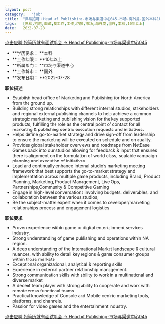 ```yaml
---
layout:	post
category:	"job"
title:	"网易招聘：Head of Publishing-市场与渠道中心045-市场-海外类-国外本科10年以上"
tags:	[网易,招聘,面试,找工作,工作,内推,市场,海外类,国外,本科,10年以上]
date:	2022-07-28
---
```


[点击应聘 投简历就有面试机会 -> Head of Publishing-市场与渠道中心045](http://mobile.bole.netease.com/bole/boleDetail?id=39462&employeeId=346f03c3cda5f04c&key=all)



- **学历要求： **本科
- **工作年限： **10年以上
- **所属部门： **市场与渠道中心
- **工作城市： **国外
- **发布日期： **2022-07-28



**职位描述**
- Establish head office of Marketing and Publishing for North America from the ground up.
- Building strong relationships with different internal studios, stakeholders and regional external publishing channels to help achieve a common strategic marketing and publishing vision for the key supported products, fulfilling the role as the central point of contact for all marketing &amp; publishing centric execution requests and initiatives.
- Helps define go-to-market strategy and drive sign-off from leadership to ensure the marketing will be executed on schedule and on quality.
- Provides global stakeholder overviews and roadmaps from NetEase Games back into our studios allowing for feedback &amp; input that ensures there is alignment on the formulation of world class, scalable campaign planning and execution of initiatives
- Lead and continually enhance internal studio’s marketing meeting framework that best supports the go-to-market strategy and implementation across multiple game products, including Brand, Product Planning, Marketing, Product Management, Live Ops, Partnerships,Community &amp; Competitive Gaming
- Engage in high-level conversations involving budgets, deliverables, and collaboration between the various studios;
- Be the subject-matter expert when it comes to developer/marketing relationships process and engagement logistics



**职位要求**
- Proven experience within game or digital entertainment services industry.
- Strong understanding of game publishing and operations within NA region.
- A deep understanding of the International Market landscape &amp; cultural nuances, with ability to detail key regions &amp; game consumer groups within those markets.
- Exceptional organizational, analytical &amp; reporting skills
- Experience in external partner relationship management.
- Strong communication skills with ability to work in a multinational and diverse market
- A decent team player with strong ability to cooperate and work with remote cross functional teams.
- Practical knowledge of Console and Mobile centric marketing tools, platforms, and channels.
- Passion for video games and the entertainment industry.



[点击应聘 投简历就有面试机会 -> Head of Publishing-市场与渠道中心045](http://mobile.bole.netease.com/bole/boleDetail?id=39462&employeeId=346f03c3cda5f04c&key=all)